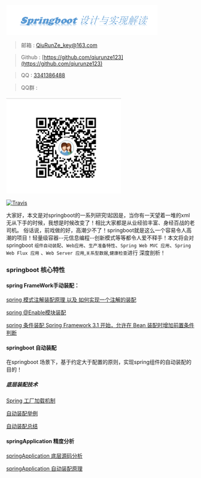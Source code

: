 ![springboot设计与实现解决](https://raw.githubusercontent.com/qiurunze123/imageall/master/springboot.png)

> 邮箱 : [QiuRunZe_key@163.com](QiuRunZe_key@163.com)

> Github : [https://github.com/qiurunze123](https://github.com/qiurunze123)

> QQ : [3341386488](3341386488)

> QQ群 :

![整体流程](https://raw.githubusercontent.com/qiurunze123/imageall/master/qq.png)

[![Travis](https://img.shields.io/badge/language-Java-yellow.svg)](https://github.com/qiurunze123)

大家好，本文是对springboot的一系列研究!起因是，当你有一天望着一堆的xml无从下手的时候，我想是时候改变了！相比大家都是从业经验丰富、身经百战的老司机。
俗话说，前戏做的好，高潮少不了！springboot就是这么一个容易令人高潮的项目！轻量级容器--元信息编程--创新模式等等都令人爱不释手！本文将会对springboot
`组件自动装配`、`Web应用`、`生产准备特性`、`Spring Web MVC 应用`、`Spring Web Flux 应用` 、`Web Server 应用`,`关系型数据`,`健康检查`进行
深度剖析！


### springboot 核心特性

#### spring FrameWork手动装配：
[spring 模式注解装配原理 以及 如何实现一个注解的装配 ](/docs/@springannotations.md)

[spring @Enable模块装配 ](/docs/@Enable.md)

[spring 条件装配 Spring Framework 3.1 开始，允许在 Bean 装配时增加前置条件判断 ](/docs/@Bean.md)

#### springboot 自动装配
在springboot 场景下，基于约定大于配置的原则，实现spring组件的自动装配的目的！

##### 底层装配技术

[Spring 工厂加载机制](/docs/@springboot.md)

[自动装配举例](/docs/@springboot.md)

[自动装配总结](/docs/@springbootAll.md)

#### springApplication 精度分析

[springApplication 底层源码分析](/docs/@springApplication.md)

[springApplication 自动装配原理](/docs/@springApplication.md)
